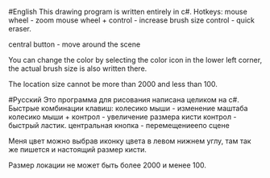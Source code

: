 #English
This drawing program is written entirely in c#. Hotkeys:
mouse wheel - zoom
mouse wheel + control - increase brush size
control - quick eraser.

central button - move around the scene

You can change the color by selecting the color icon in the lower left corner, the actual brush size is also written there.

The location size cannot be more than 2000 and less than 100.

#Русский
Это программа для рисования написана целиком на c#. Быстрые комбинации клавиш:
колесико мыши  - изменение маштаба
колесико мыши + контрол - увеличение размера кисти
контрол - быстрый ластик. 
центральная кнопка - перемещениеепо сцене

Меня цвет можно выбрав иконку цвета в левом нижнем углу, там так же пишется и настоящий размер кисти. 

Размер локации не может быть более 2000 и менее 100.
